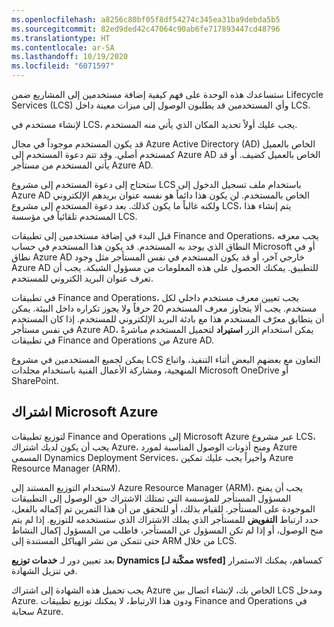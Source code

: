 ```yaml
---
ms.openlocfilehash: a8256c80bf05f8df54274c345ea31ba9debda5b5
ms.sourcegitcommit: 82ed9ded42c47064c90ab6fe717893447cd48796
ms.translationtype: HT
ms.contentlocale: ar-SA
ms.lasthandoff: 10/19/2020
ms.locfileid: "6071597"
---
```

ستساعدك هذه الوحدة على فهم كيفية إضافة مستخدمين إلى المشاريع ضمن Lifecycle Services ‏(LCS) وأي المستخدمين قد يطلبون الوصول إلى ميزات معينة داخل LCS.  

لإنشاء مستخدم في LCS، يجب عليك أولاً تحديد المكان الذي يأتي منه المستخدم.  

قد يكون المستخدم موجوداً في مجال Azure Active Directory ‏(AD) الخاص بالعميل كمستخدم أصلي.  وقد تتم دعوة المستخدم إلى Azure AD الخاص بالعميل كضيف.  أو قد يأتي المستخدم من مستأجر Azure AD.  

ستحتاج إلى دعوة المستخدم إلى مشروع LCS باستخدام ملف تسجيل الدخول إلى Azure AD الخاص بالمستخدم.  لن يكون هذا دائماً هو نفسه عنوان بريدهم الإلكتروني ولكنه غالباً ما يكون كذلك.  بعد دعوة المستخدم إلى مشروع LCS، يتم إنشاء هذا المستخدم تلقائياً في مؤسسة LCS.

قبل البدء في إضافة مستخدمين إلى تطبيقات Finance and Operations، يجب معرفه النطاق الذي يوجد به المستخدم. قد يكون هذا المستخدم في حساب Microsoft أو في نطاق Azure AD خارجي آخر، أو قد يكون المستخدم في نفس المستأجر مثل وجود Azure AD للتطبيق. يمكنك الحصول على هذه المعلومات من مسؤول الشبكة.  يجب أن تعرف عنوان البريد الكتروني للمستخدم.  

في تطبيقات Finance and Operations، يجب تعيين معرف مستخدم داخلي لكل مستخدم.  يجب ألا يتجاوز معرف المستخدم 20 حرفاً ولا يجوز تكراره داخل البيئة.  يمكن أن يتطابق معرّف المستخدم هذا مع بادئة البريد الإلكتروني للمستخدم.  إذا كان المستخدم في نفس مستأجر Azure AD، يمكن استخدام الزر **استيراد** لتحميل المستخدم مباشرةً في تطبيقات Finance and Operations من Azure AD.

يمكن لجميع المستخدمين في مشروع LCS التعاون مع بعضهم البعض أثناء التنفيذ، واتباع المنهجية، ومشاركة الأعمال الفنية باستخدام مجلدات Microsoft OneDrive أو SharePoint.

## <a name="microsoft-azure-subscription"></a>اشتراك Microsoft Azure

لتوزيع تطبيقات  Finance and Operations إلى Microsoft Azure عبر مشروع LCS، يجب أن يكون لديك اشتراك Azure، ومنح أذونات الوصول المناسبة لمورد Azure المسمى Dynamics Deployment Services، وأخيراً يجب عليك تمكين Azure Resource Manager ‏(ARM).

لاستخدام التوزيع المستند إلى Azure Resource Manager ‏(ARM)، يجب أن يمنح المسؤول المستأجر للمؤسسة التي تمتلك الاشتراك حق الوصول إلى التطبيقات الموجودة على المستأجر. للقيام بذلك، أو للتحقق من أن هذا التمرين تم إكماله بالفعل، حدد ارتباط **التفويض** للمستأجر الذي يملك الاشتراك الذي ستستخدمه للتوزيع. إذا لم يتم منح الوصول، أو إذا لم تكن المسؤول عن المستأجر، فاطلب من المسؤول إكمال النشاط حتى تتمكن من نشر الهياكل المستندة إلى ARM من خلال LCS.

بعد تعيين دور لـ **خدمات توزيع Dynamics [ممكّنة لـ wsfed]** كمساهم، يمكنك الاستمرار في تنزيل الشهادة.

يجب تحميل هذه الشهادة إلى اشتراك Azure الخاص بك، لإنشاء اتصال بين LCS ومدخل Azure. ودون هذا الارتباط، لا يمكنك توزيع تطبيقات Finance and Operations في سحابة Azure.

